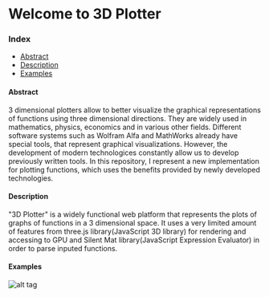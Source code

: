 # Welcome to 3D Plotter

### Index
* [Abstract](https://github.com/MicBrain/3D-Plotter/blob/master/README.md#abstract)
* [Description](https://github.com/MicBrain/3D-Plotter/blob/master/README.md#description)
* [Examples](https://github.com/MicBrain/3D-Plotter/blob/master/README.md#examples)

#### Abstract
   3 dimensional plotters allow to better visualize the graphical representations of functions using three dimensional directions. They are widely used in mathematics, physics, economics and in various other fields. Different software systems such as Wolfram Alfa and MathWorks already have special tools, that represent graphical visualizations. However, the development of modern technologices constantly allow us to develop previously written tools. In this repository, I represent a new implementation for plotting functions, which uses the benefits provided by newly developed technologies. 

#### Description
   "3D Plotter" is a widely functional web platform that represents the plots of graphs of functions in a 3 dimensional space. It uses a very limited amount of features from three.js library(JavaScript 3D library) for rendering and accessing to GPU and Silent Mat library(JavaScript Expression Evaluator) in order to parse inputed functions.
   
#### Examples
![alt tag](https://cloud.githubusercontent.com/assets/5885065/10864869/96cb8256-7fb8-11e5-9cbd-fbbfb11d7d43.png)

